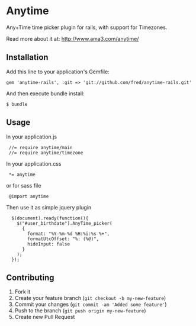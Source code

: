 # Anytime

Any+Time time picker plugin for rails, with support for Timezones.

Read more about it at: http://www.ama3.com/anytime/

## Installation

Add this line to your application's Gemfile:

    gem 'anytime-rails', :git => 'git://github.com/fred/anytime-rails.git'

And then execute bundle install:

    $ bundle

## Usage

In your application.js 

     //= require anytime/main
     //= require anytime/timezone

In your application.css

     *= anytime

or for sass file

     @import anytime

Then use it as simple jquery plugin


      $(document).ready(function(){
        $("#user_birthdate").AnyTime_picker(
          { 
            format: "%Y-%m-%d %H:%i:%s %+",
            formatUtcOffset: "%: (%@)",
            hideInput: false
          }
        );
      });     


## Contributing

1. Fork it
2. Create your feature branch (`git checkout -b my-new-feature`)
3. Commit your changes (`git commit -am 'Added some feature'`)
4. Push to the branch (`git push origin my-new-feature`)
5. Create new Pull Request

